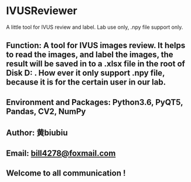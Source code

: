 # IVUSReviewer

A little tool for IVUS review and label. Lab use only, .npy file support only.

## Function: A tool for IVUS images review. It helps to read the images, and label the images, the result will be saved in to a .xlsx file in the root of Disk D: . How ever it only support .npy file, because it is for the certain user in our lab.



## Environment and Packages: Python3.6, PyQT5, Pandas, CV2, NumPy

## Author: 黄biubiu
## Email: bill4278@foxmail.com
## Welcome to all communication !
